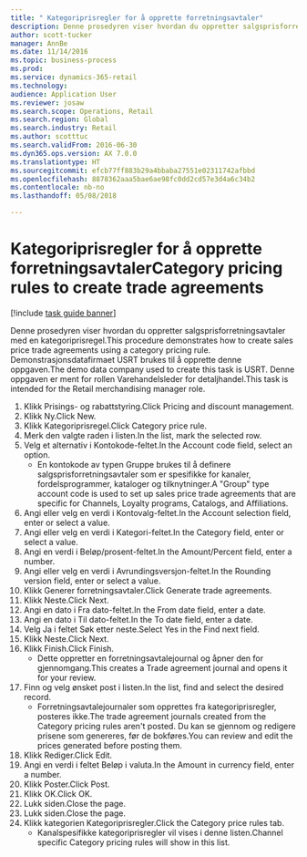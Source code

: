 ```yaml
--- 
title: " Kategoriprisregler for å opprette forretningsavtaler"
description: Denne prosedyren viser hvordan du oppretter salgsprisforretningsavtaler med en kategoriprisregel.
author: scott-tucker
manager: AnnBe
ms.date: 11/14/2016
ms.topic: business-process
ms.prod: 
ms.service: dynamics-365-retail
ms.technology: 
audience: Application User
ms.reviewer: josaw
ms.search.scope: Operations, Retail
ms.search.region: Global
ms.search.industry: Retail
ms.author: scotttuc
ms.search.validFrom: 2016-06-30
ms.dyn365.ops.version: AX 7.0.0
ms.translationtype: HT
ms.sourcegitcommit: efcb77ff883b29a4bbaba27551e02311742afbbd
ms.openlocfilehash: 8878362aaa5bae6ae98fc0dd2cd57e3d4a6c34b2
ms.contentlocale: nb-no
ms.lasthandoff: 05/08/2018

---
```

# <a name="category-pricing-rules-to-create-trade-agreements"></a><span data-ttu-id="06a98-103"> Kategoriprisregler for å opprette forretningsavtaler</span><span class="sxs-lookup"><span data-stu-id="06a98-103">Category pricing rules to create trade agreements</span></span>

[!include [task guide banner](../includes/task-guide-banner.md)]

<span data-ttu-id="06a98-104">Denne prosedyren viser hvordan du oppretter salgsprisforretningsavtaler med en kategoriprisregel.</span><span class="sxs-lookup"><span data-stu-id="06a98-104">This procedure demonstrates how to create sales price trade agreements using a category pricing rule.</span></span> <span data-ttu-id="06a98-105">Demonstrasjonsdatafirmaet USRT brukes til å opprette denne oppgaven.</span><span class="sxs-lookup"><span data-stu-id="06a98-105">The demo data company used to create this task is USRT.</span></span> <span data-ttu-id="06a98-106">Denne oppgaven er ment for rollen Varehandelsleder for detaljhandel.</span><span class="sxs-lookup"><span data-stu-id="06a98-106">This task is intended for the Retail merchandising manager role.</span></span>

1. <span data-ttu-id="06a98-107">Klikk Prisings- og rabattstyring.</span><span class="sxs-lookup"><span data-stu-id="06a98-107">Click Pricing and discount management.</span></span>
2. <span data-ttu-id="06a98-108">Klikk Ny.</span><span class="sxs-lookup"><span data-stu-id="06a98-108">Click New.</span></span>
3. <span data-ttu-id="06a98-109">Klikk Kategoriprisregel.</span><span class="sxs-lookup"><span data-stu-id="06a98-109">Click Category price rule.</span></span>
4. <span data-ttu-id="06a98-110">Merk den valgte raden i listen.</span><span class="sxs-lookup"><span data-stu-id="06a98-110">In the list, mark the selected row.</span></span>
5. <span data-ttu-id="06a98-111">Velg et alternativ i Kontokode-feltet.</span><span class="sxs-lookup"><span data-stu-id="06a98-111">In the Account code field, select an option.</span></span>
    * <span data-ttu-id="06a98-112">En kontokode av typen Gruppe brukes til å definere salgsprisforretningsavtaler som er spesifikke for kanaler, fordelsprogrammer, kataloger og tilknytninger.</span><span class="sxs-lookup"><span data-stu-id="06a98-112">A "Group" type account code is used to set up sales price trade agreements that are specific for Channels, Loyalty programs, Catalogs, and Affiliations.</span></span>  
6. <span data-ttu-id="06a98-113">Angi eller velg en verdi i Kontovalg-feltet.</span><span class="sxs-lookup"><span data-stu-id="06a98-113">In the Account selection field, enter or select a value.</span></span>
7. <span data-ttu-id="06a98-114">Angi eller velg en verdi i Kategori-feltet.</span><span class="sxs-lookup"><span data-stu-id="06a98-114">In the Category field, enter or select a value.</span></span>
8. <span data-ttu-id="06a98-115">Angi en verdi i Beløp/prosent-feltet.</span><span class="sxs-lookup"><span data-stu-id="06a98-115">In the Amount/Percent field, enter a number.</span></span>
9. <span data-ttu-id="06a98-116">Angi eller velg en verdi i Avrundingsversjon-feltet.</span><span class="sxs-lookup"><span data-stu-id="06a98-116">In the Rounding version field, enter or select a value.</span></span>
10. <span data-ttu-id="06a98-117">Klikk Generer forretningsavtaler.</span><span class="sxs-lookup"><span data-stu-id="06a98-117">Click Generate trade agreements.</span></span>
11. <span data-ttu-id="06a98-118">Klikk Neste.</span><span class="sxs-lookup"><span data-stu-id="06a98-118">Click Next.</span></span>
12. <span data-ttu-id="06a98-119">Angi en dato i Fra dato-feltet.</span><span class="sxs-lookup"><span data-stu-id="06a98-119">In the From date field, enter a date.</span></span>
13. <span data-ttu-id="06a98-120">Angi en dato i Til dato-feltet.</span><span class="sxs-lookup"><span data-stu-id="06a98-120">In the To date field, enter a date.</span></span>
14. <span data-ttu-id="06a98-121">Velg Ja i feltet Søk etter neste.</span><span class="sxs-lookup"><span data-stu-id="06a98-121">Select Yes in the Find next field.</span></span>
15. <span data-ttu-id="06a98-122">Klikk Neste.</span><span class="sxs-lookup"><span data-stu-id="06a98-122">Click Next.</span></span>
16. <span data-ttu-id="06a98-123">Klikk Finish.</span><span class="sxs-lookup"><span data-stu-id="06a98-123">Click Finish.</span></span>
    * <span data-ttu-id="06a98-124">Dette oppretter en forretningsavtalejournal og åpner den for gjennomgang.</span><span class="sxs-lookup"><span data-stu-id="06a98-124">This creates a Trade agreement journal and opens it for your review.</span></span>  
17. <span data-ttu-id="06a98-125">Finn og velg ønsket post i listen.</span><span class="sxs-lookup"><span data-stu-id="06a98-125">In the list, find and select the desired record.</span></span>
    * <span data-ttu-id="06a98-126">Forretningsavtalejournaler som opprettes fra kategoriprisregler, posteres ikke.</span><span class="sxs-lookup"><span data-stu-id="06a98-126">The trade agreement journals created from the Category pricing rules aren't posted.</span></span> <span data-ttu-id="06a98-127">Du kan se gjennom og redigere prisene som genereres, før de bokføres.</span><span class="sxs-lookup"><span data-stu-id="06a98-127">You can  review and edit the prices generated before posting them.</span></span>  
18. <span data-ttu-id="06a98-128">Klikk Rediger.</span><span class="sxs-lookup"><span data-stu-id="06a98-128">Click Edit.</span></span>
19. <span data-ttu-id="06a98-129">Angi en verdi i feltet Beløp i valuta.</span><span class="sxs-lookup"><span data-stu-id="06a98-129">In the Amount in currency field, enter a number.</span></span>
20. <span data-ttu-id="06a98-130">Klikk Poster.</span><span class="sxs-lookup"><span data-stu-id="06a98-130">Click Post.</span></span>
21. <span data-ttu-id="06a98-131">Klikk OK.</span><span class="sxs-lookup"><span data-stu-id="06a98-131">Click OK.</span></span>
22. <span data-ttu-id="06a98-132">Lukk siden.</span><span class="sxs-lookup"><span data-stu-id="06a98-132">Close the page.</span></span>
23. <span data-ttu-id="06a98-133">Lukk siden.</span><span class="sxs-lookup"><span data-stu-id="06a98-133">Close the page.</span></span>
24. <span data-ttu-id="06a98-134">Klikk kategorien Kategoriprisregler.</span><span class="sxs-lookup"><span data-stu-id="06a98-134">Click the Category price rules tab.</span></span>
    * <span data-ttu-id="06a98-135">Kanalspesifikke kategoriprisregler vil vises i denne listen.</span><span class="sxs-lookup"><span data-stu-id="06a98-135">Channel specific Category pricing rules will show in this list.</span></span>  



